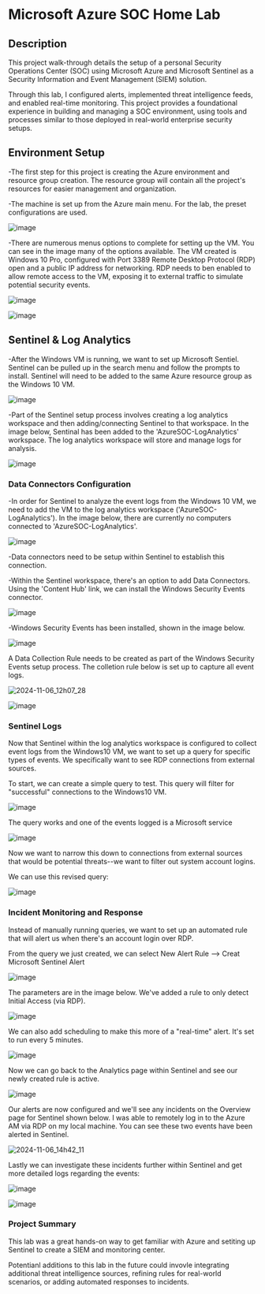 <h1>Microsoft Azure SOC Home Lab</h1>

<h2>Description</h2>

This project walk-through details the setup of a personal Security Operations Center (SOC) using Microsoft Azure and Microsoft Sentinel as a Security Information and Event Management (SIEM) solution. 

Through this lab, I configured alerts, implemented threat intelligence feeds, and enabled real-time monitoring. This project provides a foundational experience in building and managing a SOC environment, using tools and processes similar to those deployed in real-world enterprise security setups.
<br>

<h2>Environment Setup</h2>
-The first step for this project is creating the Azure environment and resource group creation. The resource group will contain all the project's resources for easier management and organization.

-The machine is set up from the Azure main menu. For the lab, the preset configurations are used. 


![image](https://github.com/user-attachments/assets/bde790f1-2deb-41c1-b5ab-8cf681a94636)


-There are numerous menus options to complete for setting up the VM. You can see in the image many of the options available. The VM created is Windows 10 Pro, configured with Port 3389 Remote Desktop Protocol (RDP) open and a public IP address for networking. RDP needs to ben enabled to allow remote access to the VM, exposing it to external traffic to simulate potential security events. 


![image](https://github.com/user-attachments/assets/326e0fa3-14b8-4e9f-82a7-cc4874184a89)


![image](https://github.com/user-attachments/assets/87c214dd-9573-4f53-800a-8c0e6a908164)



<h2>Sentinel & Log Analytics</h2>

-After the Windows VM is running, we want to set up Microsoft Sentiel. Sentinel can be pulled up in the search menu and follow the prompts to install. Sentinel will need to be added to the same Azure resource group as the Windows 10 VM. 


![image](https://github.com/user-attachments/assets/f287f8e8-226c-4fb4-9586-f6a54d4c4adf)


-Part of the Sentinel setup process involves creating a log analytics workspace and then adding/connecting Sentinel to that workspace. In the image below, Sentinal has been added to the 'AzureSOC-LogAnalytics' workspace. The log analytics workspace will store and manage logs for analysis. 


![image](https://github.com/user-attachments/assets/64dc8b06-10cb-442d-9ff7-6d5659f97aae)


<h3>Data Connectors Configuration</h3>

-In order for Sentinel to analyze the event logs from the Windows 10 VM, we need to add the VM to the log analytics workspace ('AzureSOC-LogAnalytics'). In the image below, there are currently no computers connected to 'AzureSOC-LogAnalytics'. 

![image](https://github.com/user-attachments/assets/3213c8ea-ea3e-4031-a9a2-08daefe1d74f)

-Data connectors need to be setup within Sentinel to establish this connection. 

-Within the Sentinel workspace, there's an option to add Data Connectors. Using the 'Content Hub' link, we can install the Windows Security Events connector.

![image](https://github.com/user-attachments/assets/7c6bc876-114c-4b68-891f-a33cbea04d15)


-Windows Security Events has been installed, shown in the image below.


![image](https://github.com/user-attachments/assets/d7821b0d-007c-4f21-8bc7-0f5de369f795)


A Data Collection Rule needs to be created as part of the Windows Security Events setup process. The colletion rule below is set up to capture all event logs. 


![2024-11-06_12h07_28](https://github.com/user-attachments/assets/a80b928f-dbcd-4799-93a5-329d58638c1a)


![image](https://github.com/user-attachments/assets/8bc1d9aa-6453-4ccb-9033-0cc6faffc3cb)


<h3>Sentinel Logs</h3>
Now that Sentinel within the log analytics workspace is configured to collect event logs from the Windows10 VM, we want to set up a query for specific types of events. We specifically want to see RDP connections from external sources.

To start, we can create a simple query to test. This query will filter for "successful" connections to the Windows10 VM.

![image](https://github.com/user-attachments/assets/e6ab15b9-df12-4817-9109-bd21472a5d50)

The query works and one of the events logged is a Microsoft service

![image](https://github.com/user-attachments/assets/92a34c55-a463-4cf3-80aa-87ec10fdac0a)


Now we want to narrow this down to connections from external sources that would be potential threats--we want to filter out system account logins.

We can use this revised query:


![image](https://github.com/user-attachments/assets/b4d45676-3b2d-43ad-a844-31a375053067)


<h3>Incident Monitoring and Response</h3>

Instead of manually running queries, we want to set up an automated rule that will alert us when there's an account login over RDP. 

From the query we just created, we can select New Alert Rule --> Creat Microsoft Sentinel Alert


![image](https://github.com/user-attachments/assets/83a2f49e-98d8-4a46-bf64-29fade33d93a)


The parameters are in the image below. We've added a rule to only detect Initial Access (via RDP).


![image](https://github.com/user-attachments/assets/8db4d5fc-d7de-4cf0-9985-9d5337d4d8e3)


We can also add scheduling to make this more of a "real-time" alert. It's set to run every 5 minutes.


![image](https://github.com/user-attachments/assets/7615bc0a-84b4-48f5-9886-ddd1be58983c)


Now we can go back to the Analytics page within Sentinel and see our newly created rule is active.


![image](https://github.com/user-attachments/assets/60a9cee6-8b39-419d-a26f-2568fc81b328)


Our alerts are now configured and we'll see any incidents on the Overview page for Sentinel shown below. I was able to remotely log in to the Azure AM via RDP on my local machine. You can see these two events have been alerted in Sentinel. 


![2024-11-06_14h42_11](https://github.com/user-attachments/assets/3c4f7788-c03f-4eae-91ec-6b780d8330b6)


Lastly we can investigate these incidents further within Sentinel and get more detailed logs regarding the events:

![image](https://github.com/user-attachments/assets/9ae02817-3d60-4203-9b6d-ae7d9dcdf53c)


![image](https://github.com/user-attachments/assets/6e478963-33f9-4aaa-91ad-4c680ba5d754)


<h3>Project Summary</h3>

This lab was a great hands-on way to get familiar with Azure and setiting up Sentinel to create a SIEM and monitoring center. 

Potentianl additions to this lab in the future could invovle integrating additional threat intelligence sources, refining rules for real-world scenarios, or adding automated responses to incidents.
